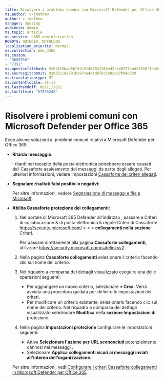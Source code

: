 ```yaml
---
title: Risolvere i problemi comuni con Microsoft Defender per Office 365
ms.author: v-jmathew
author: v-jmathew
manager: dansimp
audience: Admin
ms.topic: article
ms.service: o365-administration
ROBOTS: NOINDEX, NOFOLLOW
localization_priority: Normal
ms.collection: Adm_O365
ms.custom:
- "9000760"
- "7391"
ms.openlocfilehash: 9104615baa5bf6dc91468912168e42ece6727eadd5330f1eb34e2a9170568b26
ms.sourcegitcommit: 920051182781bd97ce4d4d6fbd268cb37b84d239
ms.translationtype: MT
ms.contentlocale: it-IT
ms.lasthandoff: 08/11/2021
ms.locfileid: "57898248"
---
```

# <a name="fix-common-problems-with-microsoft-defender-for-office-365"></a>Risolvere i problemi comuni con Microsoft Defender per Office 365

Ecco alcune soluzioni ai problemi comuni relativi a Microsoft Defender per Office 365:

- **Ritardo messaggio**:

  I ritardi nel recapito della posta elettronica potrebbero essere causati dall Cassaforte asalvamento dei messaggi da parte degli allegati. Per ulteriori informazioni, vedere impostazioni [Cassaforte dei criteri allegati](https://docs.microsoft.com/microsoft-365/security/office-365-security/safe-attachments#safe-attachments-policy-settings).

- **Segnalare risultati falsi positivi o negativi**:

  Per altre informazioni, vedere [Segnalazione di messaggi e file a Microsoft](https://docs.microsoft.com/microsoft-365/security/office-365-security/report-junk-email-messages-to-microsoft).

- **Abilita Cassaforte protezione dei collegamenti:**

  1. Nel portale di Microsoft 365 Defender all'indirizzo , passare a Criteri di collaborazione & di posta elettronica & regole Criteri di Cassaforte <https://security.microsoft.com/>  \>  \>  \> **collegamenti nella** **sezione** Criteri.

     Per passare direttamente alla pagina **Cassaforte collegamenti,** utilizzare <https://security.microsoft.com/safelinksv2> .

  2. Nella pagina **Cassaforte collegamenti** selezionare il criterio facendo clic sul nome del criterio.
  3. Nel riquadro a comparsa dei dettagli visualizzato eseguire una delle operazioni seguenti:
     - Per aggiungere un nuovo criterio, selezionare **+ Crea**. Verrà avviata una procedura guidata per definire le impostazioni dei criteri.
     - Per modificare un criterio esistente, selezionarlo facendo clic sul nome del criterio. Nel riquadro a comparsa dei dettagli visualizzato selezionare **Modifica** nella **sezione Impostazioni di** protezione.
  4. Nella pagina **Impostazioni protezione** configurare le impostazioni seguenti:
     - Attiva **Selezionare l'azione per URL sconosciuti** potenzialmente dannosi nei messaggi .
     - Selezionare **Applica collegamenti sicuri ai messaggi inviati all'interno dell'organizzazione.**

  Per altre informazioni, vedi [Configurare i criteri Cassaforte collegamenti in Microsoft Defender per Office 365](https://docs.microsoft.com/microsoft-365/security/office-365-security/set-up-safe-links-policies).
